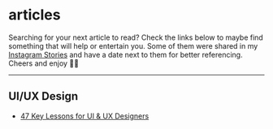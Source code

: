 # articles

Searching for your next article to read? Check the links below to maybe find something that will help or entertain you. Some of them were shared in my [Instagram Stories](https://instagram.com/linuscodes) and have a date next to them for better referencing. Cheers and enjoy 🖖🏻

---

## UI/UX Design

* [47 Key Lessons for UI & UX Designers](https://link.medium.com/v0bprhSfP7)
